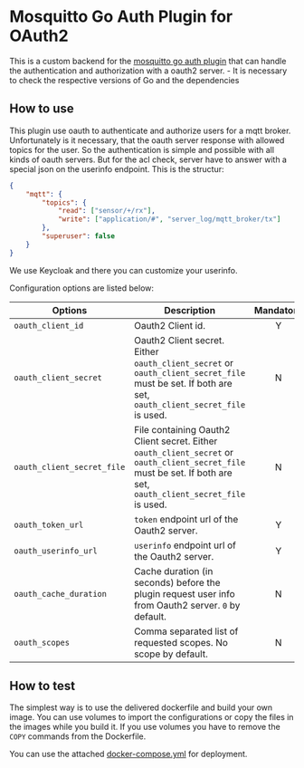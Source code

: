 # Mosquitto Go Auth Plugin for OAuth2

This is a custom backend for the [mosquitto go auth plugin](https://github.com/iegomez/mosquitto-go-auth) that can handle the authentication and authorization with a oauth2 server.
    - It is necessary to check the respective versions of Go and the dependencies

## How to use

This plugin use oauth to authenticate and authorize users for a mqtt broker. Unfortunately is it necessary, that the oauth server response with allowed topics for the user. So the authentication is simple and possible with all kinds of oauth servers. But for the acl check, server have to answer with a special json on the userinfo endpoint. This is the structur: 

```json
{
    "mqtt": {
        "topics": {
            "read": ["sensor/+/rx"],
            "write": ["application/#", "server_log/mqtt_broker/tx"]
        },
        "superuser": false
    }
}

```

We use Keycloak and there you can customize your userinfo.

Configuration options are listed below:

| Options                    | Description                                                                                                                                                        | Mandatory |
|----------------------------|--------------------------------------------------------------------------------------------------------------------------------------------------------------------|:---------:|
| `oauth_client_id`          | Oauth2 Client id.                                                                                                                                                  |     Y     |
| `oauth_client_secret`      | Oauth2 Client secret. Either `oauth_client_secret` or `oauth_client_secret_file` must be set. If both are set, `oauth_client_secret_file` is used.                 |     N     |
| `oauth_client_secret_file` | File containing Oauth2 Client secret. Either `oauth_client_secret` or `oauth_client_secret_file` must be set. If both are set, `oauth_client_secret_file` is used. |     N     |
| `oauth_token_url`          | `token` endpoint url of the Oauth2 server.                                                                                                                         |     Y     |
| `oauth_userinfo_url`       | `userinfo` endpoint url of the Oauth2 server.                                                                                                                      |     Y     |
| `oauth_cache_duration`     | Cache duration (in seconds) before the plugin request user info from Oauth2 server. `0` by default.                                                                |     N     |
| `oauth_scopes`             | Comma separated list of requested scopes. No scope by default.                                                                                                     |     N     |

## How to test

The simplest way is to use the delivered dockerfile and build your own image. You can use volumes to import the configurations or copy the files in the images while you build it.
If you use volumes you have to remove the `COPY` commands from the Dockerfile.

You can use the attached [docker-compose.yml](docker-compose.yml) for deployment.